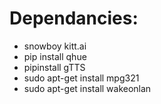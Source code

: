# Dependancies:
- snowboy kitt.ai
- pip install qhue
- pipinstall gTTS
- sudo apt-get install mpg321
- sudo apt-get install wakeonlan
